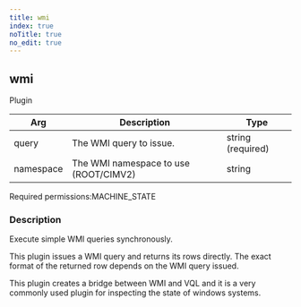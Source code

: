 ```yaml
---
title: wmi
index: true
noTitle: true
no_edit: true
---
```




<div class="vql_item"></div>


## wmi
<span class='vql_type label label-warning pull-right page-header'>Plugin</span>



<div class="vqlargs"></div>

Arg | Description | Type
----|-------------|-----
query|The WMI query to issue.|string (required)
namespace|The WMI namespace to use (ROOT/CIMV2)|string

<span class="permission_list vql_type">Required permissions:</span><span class="permission_list linkcolour label label-important">MACHINE_STATE</span>

### Description

Execute simple WMI queries synchronously.

This plugin issues a WMI query and returns its rows directly. The
exact format of the returned row depends on the WMI query issued.

This plugin creates a bridge between WMI and VQL and it is a very
commonly used plugin for inspecting the state of windows systems.


